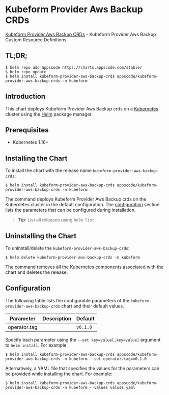 # Kubeform Provider Aws Backup CRDs

[Kubeform Provider Aws Backup CRDs](https://github.com/kubeform) - Kubeform Provider Aws Backup Custom Resource Definitions

## TL;DR;

```console
$ helm repo add appscode https://charts.appscode.com/stable/
$ helm repo update
$ helm install kubeform-provider-aws-backup-crds appscode/kubeform-provider-aws-backup-crds -n kubeform
```

## Introduction

This chart deploys Kubeform Provider Aws Backup crds on a [Kubernetes](http://kubernetes.io) cluster using the [Helm](https://helm.sh) package manager.

## Prerequisites

- Kubernetes 1.16+

## Installing the Chart

To install the chart with the release name `kubeform-provider-aws-backup-crds`:

```console
$ helm install kubeform-provider-aws-backup-crds appscode/kubeform-provider-aws-backup-crds -n kubeform
```

The command deploys Kubeform Provider Aws Backup crds on the Kubernetes cluster in the default configuration. The [configuration](#configuration) section lists the parameters that can be configured during installation.

> **Tip**: List all releases using `helm list`

## Uninstalling the Chart

To uninstall/delete the `kubeform-provider-aws-backup-crds`:

```console
$ helm delete kubeform-provider-aws-backup-crds -n kubeform
```

The command removes all the Kubernetes components associated with the chart and deletes the release.

## Configuration

The following table lists the configurable parameters of the `kubeform-provider-aws-backup-crds` chart and their default values.

|  Parameter   | Description | Default  |
|--------------|-------------|----------|
| operator.tag |             | `v0.1.0` |


Specify each parameter using the `--set key=value[,key=value]` argument to `helm install`. For example:

```console
$ helm install kubeform-provider-aws-backup-crds appscode/kubeform-provider-aws-backup-crds -n kubeform --set operator.tag=v0.1.0
```

Alternatively, a YAML file that specifies the values for the parameters can be provided while
installing the chart. For example:

```console
$ helm install kubeform-provider-aws-backup-crds appscode/kubeform-provider-aws-backup-crds -n kubeform --values values.yaml
```
